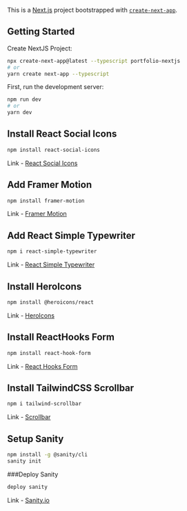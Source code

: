 This is a [Next.js](https://nextjs.org/) project bootstrapped with [`create-next-app`](https://github.com/vercel/next.js/tree/canary/packages/create-next-app).

## Getting Started

Create NextJS Project:

```bash
npx create-next-app@latest --typescript portfolio-nextjs
# or
yarn create next-app --typescript
```

First, run the development server:

```bash
npm run dev
# or
yarn dev
```

## Install React Social Icons

```bash
npm install react-social-icons
```

Link - [React Social Icons](https://www.npmjs.com/package/react-social-icons)

## Add Framer Motion

```bash
npm install framer-motion
```

Link - [Framer Motion](https://www.framer.com/developers/)

## Add React Simple Typewriter

```bash
npm i react-simple-typewriter
```

Link - [React Simple Typewriter](https://www.npmjs.com/package/react-simple-typewriter)

## Install HeroIcons

```bash
npm install @heroicons/react
```

Link - [HeroIcons](https://heroicons.com/)

## Install ReactHooks Form

```bash
npm install react-hook-form
```

Link - [React Hooks Form](https://react-hook-form.com/get-started)

## Install TailwindCSS Scrollbar

```bash
npm i tailwind-scrollbar
```

Link - [Scrollbar](https://www.npmjs.com/package/tailwind-scrollbar)

## Setup Sanity

```bash
npm install -g @sanity/cli
sanity init
```

###Deploy Sanity

```bash
deploy sanity
```

Link - [Sanity.io](https://www.sanity.io/sonny)
